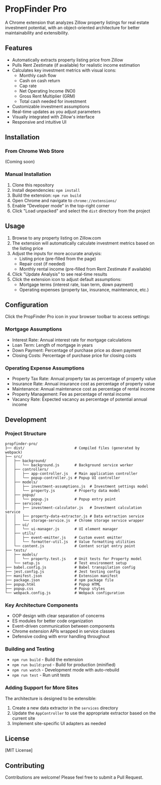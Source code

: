 # PropFinder Pro

A Chrome extension that analyzes Zillow property listings for real estate investment potential, with an object-oriented architecture for better maintainability and extensibility.

## Features

- Automatically extracts property listing price from Zillow
- Pulls Rent Zestimate (if available) for realistic income estimation
- Calculates key investment metrics with visual icons:
  - Monthly cash flow
  - Cash on cash return
  - Cap rate
  - Net Operating Income (NOI)
  - Gross Rent Multiplier (GRM)
  - Total cash needed for investment
- Customizable investment assumptions
- Real-time updates as you adjust parameters
- Visually integrated with Zillow's interface
- Responsive and intuitive UI

## Installation

### From Chrome Web Store
(Coming soon)

### Manual Installation
1. Clone this repository
2. Install dependencies: `npm install`
3. Build the extension: `npm run build`
4. Open Chrome and navigate to `chrome://extensions/`
5. Enable "Developer mode" in the top-right corner
6. Click "Load unpacked" and select the `dist` directory from the project

## Usage

1. Browse to any property listing on Zillow.com
2. The extension will automatically calculate investment metrics based on the listing price
3. Adjust the inputs for more accurate analysis:
   - Listing price (pre-filled from the page)
   - Repair cost (if needed)
   - Monthly rental income (pre-filled from Rent Zestimate if available)
4. Click "Update Analysis" to see real-time results
5. Click the extension icon to adjust default assumptions:
   - Mortgage terms (interest rate, loan term, down payment)
   - Operating expenses (property tax, insurance, maintenance, etc.)

## Configuration

Click the PropFinder Pro icon in your browser toolbar to access settings:

### Mortgage Assumptions
- Interest Rate: Annual interest rate for mortgage calculations
- Loan Term: Length of mortgage in years
- Down Payment: Percentage of purchase price as down payment
- Closing Costs: Percentage of purchase price for closing costs

### Operating Expense Assumptions
- Property Tax Rate: Annual property tax as percentage of property value
- Insurance Rate: Annual insurance cost as percentage of property value
- Maintenance: Annual maintenance cost as percentage of rental income
- Property Management: Fee as percentage of rental income
- Vacancy Rate: Expected vacancy as percentage of potential annual income

## Development

### Project Structure
```
propfinder-pro/
├── dist/                       # Compiled files (generated by webpack)
├── src/
│   ├── background/
│   │   └── background.js       # Background service worker
│   ├── controllers/
│   │   ├── app-controller.js   # Main application controller
│   │   └── popup-controller.js # Popup UI controller
│   ├── models/
│   │   ├── investment-assumptions.js  # Investment settings model
│   │   └── property.js         # Property data model
│   ├── popup/
│   │   └── popup.js            # Popup entry point
│   ├── services/
│   │   ├── investment-calculator.js   # Investment calculation service
│   │   ├── property-data-extractor.js # Data extraction service
│   │   └── storage-service.js  # Chrome storage service wrapper
│   ├── ui/
│   │   └── ui-manager.js       # UI element manager
│   ├── utils/
│   │   ├── event-emitter.js    # Custom event emitter
│   │   └── formatter-util.js   # Value formatting utilities
│   └── content.js              # Content script entry point
├── tests/
│   ├── models/
│   │   └── property.test.js    # Unit tests for Property model
│   └── setup.js                # Test environment setup
├── babel.config.js             # Babel transpilation config
├── jest.config.js              # Jest testing config
├── manifest.json               # Extension manifest
├── package.json                # npm package file
├── popup.html                  # Popup HTML
├── popup.css                   # Popup styles
└── webpack.config.js           # Webpack configuration
```

### Key Architecture Components
- OOP design with clear separation of concerns
- ES modules for better code organization
- Event-driven communication between components
- Chrome extension APIs wrapped in service classes
- Defensive coding with error handling throughout

### Building and Testing
- `npm run build` - Build the extension
- `npm run build:prod` - Build for production (minified)
- `npm run watch` - Development mode with auto-rebuild
- `npm run test` - Run unit tests

### Adding Support for More Sites
The architecture is designed to be extensible:
1. Create a new data extractor in the `services` directory
2. Update the `AppController` to use the appropriate extractor based on the current site
3. Implement site-specific UI adapters as needed

## License

[MIT License]

## Contributing

Contributions are welcome! Please feel free to submit a Pull Request.